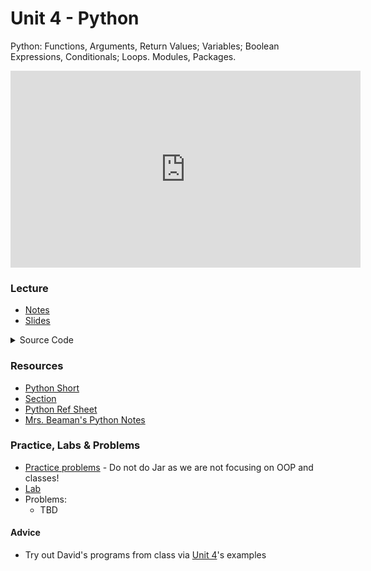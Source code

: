 # Unit 4 - Python

Python: Functions, Arguments, Return Values; Variables; Boolean Expressions, Conditionals; Loops. Modules, Packages.

<iframe width="560" height="315" src="https://www.youtube.com/embed/5Jppcxc1Qzc?si=Pq2Jb1sjnh86pny6" title="YouTube video player" frameborder="0" allow="accelerometer; autoplay; clipboard-write; encrypted-media; gyroscope; picture-in-picture; web-share" allowfullscreen></iframe>

### Lecture
  - [Notes](https://cs50.harvard.edu/ap/2024/curriculum/x/notes/6/)
  - [Slides](https://docs.google.com/presentation/d/1k29u1knDOUqZh1AJoIt-o9MSRkKMGi0098LzJXGGpUg/edit?usp=sharing)
  
  <details>
  <summary>Source Code</summary>
    <ul>
      <li><a href="https://cdn.cs50.net/2022/fall/lectures/6/src6/">Index</a></li>
      <li><a href="https://cdn.cs50.net/2022/fall/lectures/6/src6.pdf">PDF</a></li>
      <li><a href="https://cdn.cs50.net/2022/fall/lectures/6/src6.zip">Zip</a></li>
    </ul>
  </details>  

### Resources
 - [Python Short](https://www.youtube.com/watch?v=mgBpcQRDtl0)
 - [Section](https://cs50.harvard.edu/ap/2024/curriculum/x/sections/6/)
 - [Python Ref Sheet](\apcsp\assets\pdfs\python.pdf)
 - [Mrs. Beaman's Python Notes](\apcsp\assets\pdfs\python-notes.pdf)

### Practice, Labs & Problems
- [Practice problems](https://cs50.harvard.edu/ap/2024/problems/6/) - Do not do Jar as we are not focusing on OOP and classes!
- [Lab](https://cs50.harvard.edu/ap/2023/curriculum/x/labs/6/)
- Problems:
  - TBD

#### Advice
- Try out David's programs from class via [Unit 4](https://cdn.cs50.net/2022/fall/lectures/6/src6.pdf)'s examples
